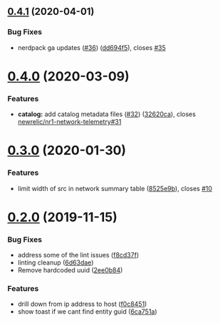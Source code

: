 ## [0.4.1](https://github.com/newrelic/nr1-network-telemetry/compare/v0.4.0...v0.4.1) (2020-04-01)


### Bug Fixes

* nerdpack ga updates ([#36](https://github.com/newrelic/nr1-network-telemetry/issues/36)) ([dd694f5](https://github.com/newrelic/nr1-network-telemetry/commit/dd694f5ee4543ed805a2802a7fbc3d92c837dba7)), closes [#35](https://github.com/newrelic/nr1-network-telemetry/issues/35)

# [0.4.0](https://github.com/newrelic/nr1-network-telemetry/compare/v0.3.0...v0.4.0) (2020-03-09)


### Features

* **catalog:** add catalog metadata files ([#32](https://github.com/newrelic/nr1-network-telemetry/issues/32)) ([32620ca](https://github.com/newrelic/nr1-network-telemetry/commit/32620ca78b652035b632cc4d791a673a9e4f4fdf)), closes [newrelic/nr1-network-telemetry#31](https://github.com/newrelic/nr1-network-telemetry/issues/31)

# [0.3.0](https://github.com/newrelic/nr1-network-telemetry/compare/v0.2.0...v0.3.0) (2020-01-30)


### Features

* limit width of src in network summary table ([8525e9b](https://github.com/newrelic/nr1-network-telemetry/commit/8525e9bbcec179c93cc7b7a562b02561c08baa3a)), closes [#10](https://github.com/newrelic/nr1-network-telemetry/issues/10)

# [0.2.0](https://github.com/newrelic/nr1-network-telemetry/compare/v0.1.3...v0.2.0) (2019-11-15)


### Bug Fixes

* address some of the lint issues ([f8cd37f](https://github.com/newrelic/nr1-network-telemetry/commit/f8cd37f7298a4e7004fc0ea49934504a75d4d0b2))
* linting cleanup ([6d63dae](https://github.com/newrelic/nr1-network-telemetry/commit/6d63dae36128697567cb09610d47370306d0c8ec))
* Remove hardcoded uuid ([2ee0b84](https://github.com/newrelic/nr1-network-telemetry/commit/2ee0b84cd6d1333beb4b8ce78fe7d0ac0ad131f8))


### Features

* drill down from ip address to host ([f0c8451](https://github.com/newrelic/nr1-network-telemetry/commit/f0c8451e3e158805c8282bce11119e5824d6a19b))
* show toast if we cant find entity guid ([6ca751a](https://github.com/newrelic/nr1-network-telemetry/commit/6ca751af73e9d57a221777bcbe9998a556746c77))
